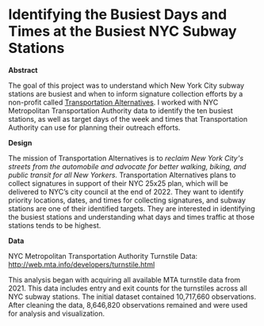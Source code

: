# Identifying the Busiest Days and Times at the Busiest NYC Subway Stations

**Abstract**

The goal of this project was to understand which New York City subway stations are busiest and when to inform signature collection efforts by a non-profit called [Transportation Alternatives](https://www.transalt.org/). I worked with NYC Metropolitan Transportation Authority data to identify the ten busiest stations, as well as target days of the week and times that Transportation Authority can use for planning their outreach efforts.

**Design**

The mission of Transportation Alternatives is to *reclaim New York City's streets from the automobile and advocate for better walking, biking, and public transit for all New Yorkers.* Transportation Alternatives plans to collect signatures in support of their NYC 25x25 plan, which will be delivered to NYC’s city council at the end of 2022. They want to identify priority locations, dates, and times for collecting signatures, and subway stations are one of their identified targets. They are interested in identifying the busiest stations and understanding what days and times traffic at those stations tends to be highest.

**Data**

NYC Metropolitan Transportation Authority Turnstile Data: http://web.mta.info/developers/turnstile.html

This analysis began with acquiring all available MTA turnstile data from 2021. This data includes entry and exit counts for the turnstiles across all NYC subway stations. The initial dataset contained 10,717,660 observations. After cleaning the data, 8,646,820 observations remained and were used for analysis and visualization. 
